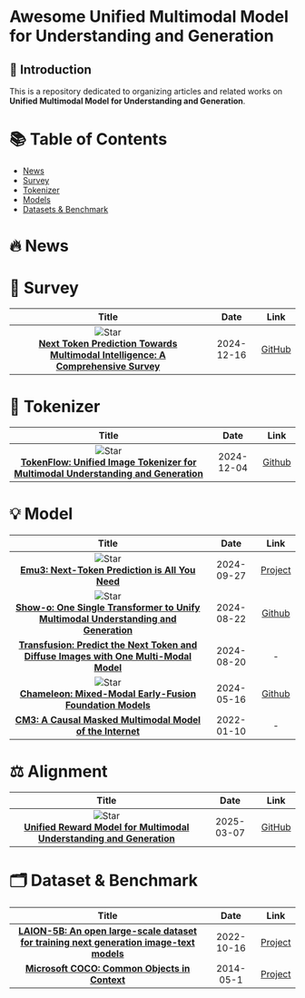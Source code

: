# Awesome Unified Multimodal Model for Understanding and Generation

## 🌟 Introduction
This is a repository dedicated to organizing articles and related works on **Unified Multimodal Model for Understanding and Generation**.

# 📚 Table of Contents
- [News](#News)
- [Survey](#Survey)
- [Tokenizer](#Tokenizer)
- [Models](#Models)
- [Datasets & Benchmark](#Datasets-&-Benchmark)

# 🔥 News


# 📝 Survey
|  Title  |   Date   |   Link   |
|:-------:|:--------:|:--------:|
| ![Star](https://img.shields.io/github/stars/LMM101/Awesome-Multimodal-Next-Token-Prediction.svg?style=social&label=Star) <br> [**Next Token Prediction Towards Multimodal Intelligence: A Comprehensive Survey**](https://arxiv.org/abs/2412.18619) <br> | 2024-12-16 | [GitHub](https://github.com/LMM101/Awesome-Multimodal-Next-Token-Prediction) |

# 📌 Tokenizer
| Title | Date  | Link  |
| :---: | :---: | :---: |
| ![Star](https://img.shields.io/github/stars/ByteFlow-AI/TokenFlow.svg?style=social&label=Star) <br> [**TokenFlow: Unified Image Tokenizer for Multimodal Understanding and Generation**](https://arxiv.org/abs/2412.03069) <br> | 2024-12-04 | [Github](https://byteflow-ai.github.io/TokenFlow/) | 

# 💡 Model
|  Title  |   Date   |   Link   |
|:-------:|:--------:|:--------:|
| ![Star](https://img.shields.io/github/stars/baaivision/Emu3.svg?style=social&label=Star) <br> [**Emu3: Next-Token Prediction is All You Need**](https://arxiv.org/abs/2409.18869) <br> | 2024-09-27 | [Project](https://emu.baai.ac.cn/about) |
| ![Star](https://img.shields.io/github/stars/CodeGoat24/UnifiedReward.svg?style=social&label=Star) <br> [**Show-o: One Single Transformer to Unify Multimodal Understanding and Generation**](https://arxiv.org/abs/2408.12528) <br> | 2024-08-22 | [Github](https://codegoat24.github.io/UnifiedReward/) |
| [**Transfusion: Predict the Next Token and Diffuse Images with One Multi-Modal Model**](https://arxiv.org/abs/2408.11039) | 2024-08-20 | - |
| ![Star](https://img.shields.io/github/stars/facebookresearch/chameleon.svg?style=social&label=Star) <br> [**Chameleon: Mixed-Modal Early-Fusion Foundation Models**](https://arxiv.org/abs/2405.09818) <br> | 2024-05-16 | [Github](https://github.com/facebookresearch/chameleon) |
| [**CM3: A Causal Masked Multimodal Model of the Internet**](https://arxiv.org/abs/2201.07520) | 2022-01-10 | - |

# ⚖️ Alignment
|  Title  |   Date   |   Link   |
|:-------:|:--------:|:--------:|
| ![Star](https://img.shields.io/github/stars/CodeGoat24/UnifiedReward.svg?style=social&label=Star) <br> [**Unified Reward Model for Multimodal Understanding and Generation**](https://arxiv.org/abs/2503.05236) <br> | 2025-03-07 | [GitHub](https://codegoat24.github.io/UnifiedReward/) |

# 🗂️ Dataset & Benchmark
| Title | Date  | Link  |
| :---: | :---: | :---: |
| [**LAION-5B: An open large-scale dataset for training next generation image-text models**](https://arxiv.org/abs/2210.08402) | 2022-10-16 | [Project](https://laion.ai/blog/laion-5b/) |
| [**Microsoft COCO: Common Objects in Context**](https://arxiv.org/abs/1405.0312) | 2014-05-1 | [Project](https://cocodataset.org/#home) |